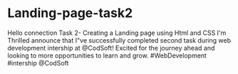 # Landing-page-task2
Hello connection  Task 2- Creating a Landing page using Html and CSS  I'm Thrilled announce that I"ve successfully completed second task during web development intership at @CodSoft! Excited for the journey ahead and looking to more opportunities to learn and grow. #WebDevelopment #intership @CodSoft

